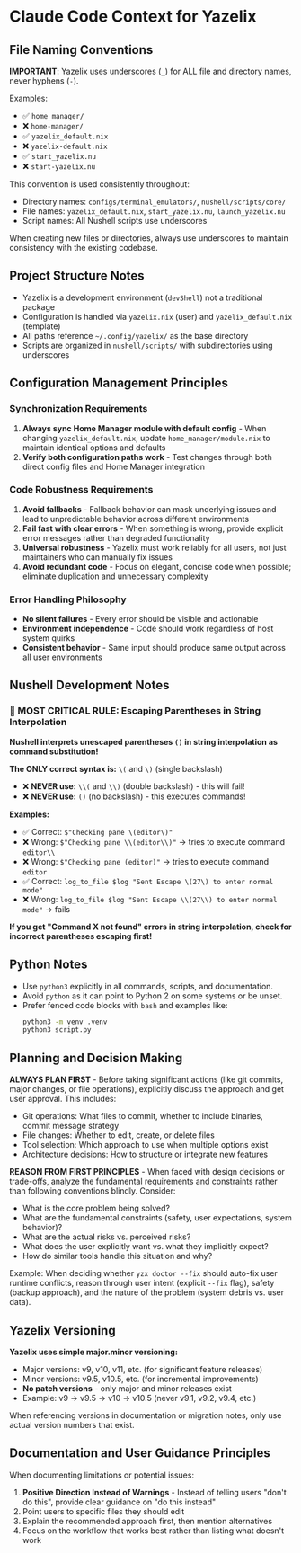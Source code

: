 # Claude Code Context for Yazelix

## File Naming Conventions

**IMPORTANT**: Yazelix uses underscores (`_`) for ALL file and directory names, never hyphens (`-`).

Examples:
- ✅ `home_manager/` 
- ❌ `home-manager/`
- ✅ `yazelix_default.nix`
- ❌ `yazelix-default.nix`
- ✅ `start_yazelix.nu`
- ❌ `start-yazelix.nu`

This convention is used consistently throughout:
- Directory names: `configs/terminal_emulators/`, `nushell/scripts/core/`
- File names: `yazelix_default.nix`, `start_yazelix.nu`, `launch_yazelix.nu`
- Script names: All Nushell scripts use underscores

When creating new files or directories, always use underscores to maintain consistency with the existing codebase.

## Project Structure Notes

- Yazelix is a development environment (`devShell`) not a traditional package
- Configuration is handled via `yazelix.nix` (user) and `yazelix_default.nix` (template)
- All paths reference `~/.config/yazelix/` as the base directory
- Scripts are organized in `nushell/scripts/` with subdirectories using underscores

## Configuration Management Principles

### Synchronization Requirements
1. **Always sync Home Manager module with default config** - When changing `yazelix_default.nix`, update `home_manager/module.nix` to maintain identical options and defaults
2. **Verify both configuration paths work** - Test changes through both direct config files and Home Manager integration

### Code Robustness Requirements  
1. **Avoid fallbacks** - Fallback behavior can mask underlying issues and lead to unpredictable behavior across different environments
2. **Fail fast with clear errors** - When something is wrong, provide explicit error messages rather than degraded functionality
3. **Universal robustness** - Yazelix must work reliably for all users, not just maintainers who can manually fix issues
4. **Avoid redundant code** - Focus on elegant, concise code when possible; eliminate duplication and unnecessary complexity

### Error Handling Philosophy
- **No silent failures** - Every error should be visible and actionable
- **Environment independence** - Code should work regardless of host system quirks
- **Consistent behavior** - Same input should produce same output across all user environments

## Nushell Development Notes

### 🚨 MOST CRITICAL RULE: Escaping Parentheses in String Interpolation

**Nushell interprets unescaped parentheses `()` in string interpolation as command substitution!**

**The ONLY correct syntax is:** `\(` and `\)` (single backslash)
- ❌ **NEVER use:** `\\(` and `\\)` (double backslash) - this will fail!
- ❌ **NEVER use:** `()` (no backslash) - this executes commands!

**Examples:**
- ✅ Correct: `$"Checking pane \(editor\)"`
- ❌ Wrong: `$"Checking pane \\(editor\\)"` → tries to execute command `editor\\`
- ❌ Wrong: `$"Checking pane (editor)"` → tries to execute command `editor`
- ✅ Correct: `log_to_file $log "Sent Escape \(27\) to enter normal mode"`
- ❌ Wrong: `log_to_file $log "Sent Escape \\(27\\) to enter normal mode"` → fails

**If you get "Command X not found" errors in string interpolation, check for incorrect parentheses escaping first!**

## Python Notes

- Use `python3` explicitly in all commands, scripts, and documentation.
- Avoid `python` as it can point to Python 2 on some systems or be unset.
- Prefer fenced code blocks with `bash` and examples like:
  ```bash
  python3 -m venv .venv
  python3 script.py
  ```

## Planning and Decision Making

**ALWAYS PLAN FIRST** - Before taking significant actions (like git commits, major changes, or file operations), explicitly discuss the approach and get user approval. This includes:
- Git operations: What files to commit, whether to include binaries, commit message strategy
- File changes: Whether to edit, create, or delete files
- Tool selection: Which approach to use when multiple options exist
- Architecture decisions: How to structure or integrate new features

**REASON FROM FIRST PRINCIPLES** - When faced with design decisions or trade-offs, analyze the fundamental requirements and constraints rather than following conventions blindly. Consider:
- What is the core problem being solved?
- What are the fundamental constraints (safety, user expectations, system behavior)?
- What are the actual risks vs. perceived risks?
- What does the user explicitly want vs. what they implicitly expect?
- How do similar tools handle this situation and why?

Example: When deciding whether `yzx doctor --fix` should auto-fix user runtime conflicts, reason through user intent (explicit `--fix` flag), safety (backup approach), and the nature of the problem (system debris vs. user data).

## Yazelix Versioning

**Yazelix uses simple major.minor versioning:**
- Major versions: v9, v10, v11, etc. (for significant feature releases)
- Minor versions: v9.5, v10.5, etc. (for incremental improvements)
- **No patch versions** - only major and minor releases exist
- Example: v9 → v9.5 → v10 → v10.5 (never v9.1, v9.2, v9.4, etc.)

When referencing versions in documentation or migration notes, only use actual version numbers that exist.

## Documentation and User Guidance Principles

When documenting limitations or potential issues:
1. **Positive Direction Instead of Warnings** - Instead of telling users "don't do this", provide clear guidance on "do this instead"
2. Point users to specific files they should edit
3. Explain the recommended approach first, then mention alternatives
4. Focus on the workflow that works best rather than listing what doesn't work
